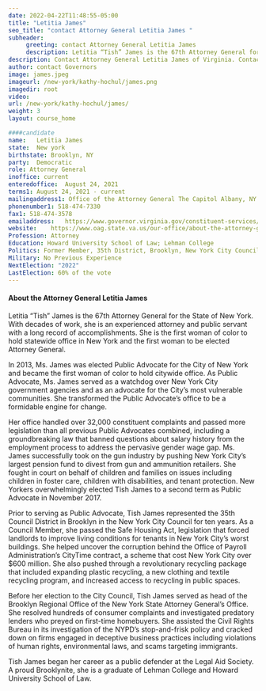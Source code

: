 ```yaml
---
date: 2022-04-22T11:48:55-05:00
title: "Letitia James"
seo_title: "contact Attorney General Letitia James "
subheader:
     greeting: contact Attorney General Letitia James 
     description: Letitia “Tish” James is the 67th Attorney General for the State of New York. With decades of work, she is an experienced attorney and public servant with a long record of accomplishments.
description: Contact Attorney General Letitia James of Virginia. Contact information for Letitia James includes his email address, phone number, and mailing address.
author: contact Governors
image: james.jpeg
imageurl: /new-york/kathy-hochul/james.png
imagedir: root
video:
url: /new-york/kathy-hochul/james/
weight: 3
layout: course_home

####candidate
name:	Letitia James
state:	New york
birthstate: Brooklyn, NY
party:	Democratic
role: Attorney General
inoffice: current
enteredoffice:	August 24, 2021
terms1: August 24, 2021 - current
mailingaddress1: Office of the Attorney General The Capitol Albany, NY 12224-0341
phonenumber1: 518-474-7330
fax1: 518-474-3578
emailaddress:	https://www.governor.virginia.gov/constituent-services/communicating-with-the-governors-office/
website:	https://www.oag.state.va.us/our-office/about-the-attorney-general
Profession: Attorney
Education: Howard University School of Law; Lehman College
Politics: Former Member, 35th District, Brooklyn, New York City Council
Military: No Previous Experience
NextElection: "2022"
LastElection: 60% of the vote
---
```


#### About the Attorney General Letitia James
Letitia “Tish” James is the 67th Attorney General for the State of New York. With decades of work, she is an experienced attorney and public servant with a long record of accomplishments. She is the first woman of color to hold statewide office in New York and the first woman to be elected Attorney General.

In 2013, Ms. James was elected Public Advocate for the City of New York and became the first woman of color to hold citywide office. As Public Advocate, Ms. James served as a watchdog over New York City government agencies and as an advocate for the City’s most vulnerable communities. She transformed the Public Advocate’s office to be a formidable engine for change.

Her office handled over 32,000 constituent complaints and passed more legislation than all previous Public Advocates combined, including a groundbreaking law that banned questions about salary history from the employment process to address the pervasive gender wage gap. Ms. James successfully took on the gun industry by pushing New York City’s largest pension fund to divest from gun and ammunition retailers. She fought in court on behalf of children and families on issues including children in foster care, children with disabilities, and tenant protection. New Yorkers overwhelmingly elected Tish James to a second term as Public Advocate in November 2017.

Prior to serving as Public Advocate, Tish James represented the 35th Council District in Brooklyn in the New York City Council for ten years. As a Council Member, she passed the Safe Housing Act, legislation that forced landlords to improve living conditions for tenants in New York City’s worst buildings. She helped uncover the corruption behind the Office of Payroll Administration’s CityTime contract, a scheme that cost New York City over $600 million. She also pushed through a revolutionary recycling package that included expanding plastic recycling, a new clothing and textile recycling program, and increased access to recycling in public spaces.

Before her election to the City Council, Tish James served as head of the Brooklyn Regional Office of the New York State Attorney General’s Office. She resolved hundreds of consumer complaints and investigated predatory lenders who preyed on first-time homebuyers. She assisted the Civil Rights Bureau in its investigation of the NYPD’s stop-and-frisk policy and cracked down on firms engaged in deceptive business practices including violations of human rights, environmental laws, and scams targeting immigrants.

Tish James began her career as a public defender at the Legal Aid Society. A proud Brooklynite, she is a graduate of Lehman College and Howard University School of Law.
